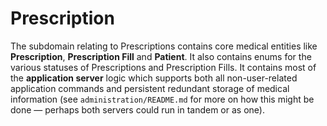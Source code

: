 # Prescription 

The subdomain relating to Prescriptions contains core medical entities like **Prescription**, **Prescription Fill** and **Patient**. It also contains enums for the various statuses of Prescriptions and Prescription Fills. It contains most of the **application server** logic which supports both all non-user-related application commands and persistent redundant storage of medical information (see `administration/README.md` for more on how this might be done — perhaps both servers could run in tandem or as one).